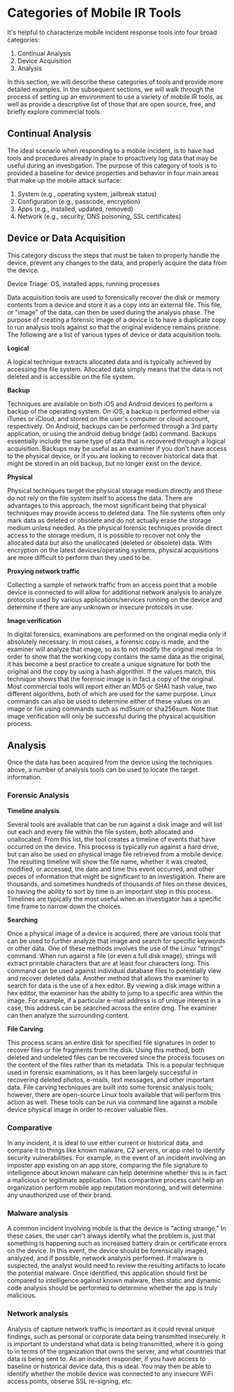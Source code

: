 # Categories of Mobile IR Tools

It's helpful to characterize mobile incident response tools into four broad categories:

1. Continual Analysis
2. Device Acquisition
3. Analysis

In this section, we will describe these categories of tools and provide more detailed examples. In the subsequent sections, we will walk through the process of setting up an environment to use a variety of mobile IR tools, as well as provide a descriptive list of those that are open source, free, and briefly explore commercial tools.

## Continual Analysis
The ideal scenario when responding to a mobile incident, is to have had tools and procedures already in place to proactively log data that may be useful during an investigation. The purpose of this category of tools is to provided a baseline for device properties and behavior in four main areas that make up the mobile attack surface:

  1. System (e.g., operating system, jailbreak status)
  2. Configuration (e.g., passcode, encryption)
  3. Apps (e.g., installed, updated, removed)
  4. Network (e.g., security, DNS poisoning, SSL certificates)

## Device or Data Acquisition
This category discuss the steps that must be taken to properly handle the device, prevent any changes to the data, and properly acquire the data from the device. 

Device Triage: OS, installed apps, running processes

Data acquisition tools are used to forensically recover the disk or memory contents from a device and store it as a copy into an external file. This file, or "image" of the data, can then be used during the analysis phase. The purpose of creating a forensic image of a device is to have a duplicate copy to run analysis tools against so that the original evidence remains pristine. The following are a list of various types of device or data acquisition tools.

**Logical**

A logical technique extracts allocated data and is typically achieved by accessing the file system. Allocated data simply means that the data is not deleted and is accessible on the file system.

**Backup**

Techniques are available on both iOS and Android devices to perform a backup of the operating system. On iOS, a backup is performed either via iTunes or iCloud, and stored on the user's computer or cloud account, respectively. On Android, backups can be performed through a 3rd party application, or using the android debug bridge (adb) command. Backups essentially include the same type of data that is recovered through a logical acquisition. Backups may be useful as an examiner if you don't have access to the physical device, or if you are looking to recover historical data that might be stored in an old backup, but no longer exist on the device.

**Physical**

Physical techniques target the physical storage medium directly and these do not rely on the file system itself to access the data. There are advantages to this approach, the most significant being that physical techniques may provide access to deleted data. The file systems often only mark data as deleted or obsolete and do not actually erase the storage medium unless needed. As the physical forensic techniques provide direct access to the storage medium, it is possible to recover not only the allocated data but also the unallocated (deleted or obsolete) data. With encryption on the latest devices/operating systems, physical acquisitions are more difficult to perform than they used to be.

**Proxying network traffic**

Collecting a sample of network traffic from an access point that a mobile device is connected to will allow for additional network analysis to analyze protocols used by various applications/services running on the device and determine if there are any unknown or insecure protocols in use.

**Image verification**

In digital forensics, examinations are performed on the original media only if absolutely necessary. In most cases, a forensic copy is made, and the examiner will analyze that image, so as to not modify the original media. In order to show that the working copy contains the same data as the original, it has become a best practice to create a unique signature for both the original and the copy by using a hash algorithm. If the values match, this technique shows that the forensic image is in fact a copy of the original. Most commercial tools will report either an MD5 or SHA1 hash value, two different algorithms, both of which are used for the same purpose. Linux commands can also be used to determine either of these values on an image or file using commands such as md5sum or sha256sum. Note that image verification will only be successful during the physical acquisition process.

## Analysis
Once the data has been acquired from the device using the techniques above, a number of analysis tools can be used to locate the target information.

### Forensic Analysis
**Timeline analysis**

Several tools are available that can be run against a disk image and will list out each and every file within the file system, both allocated and unallocated. From this list, the tool creates a timeline of events that have occurred on the device. This process is typically run against a hard drive, but can also be used on physical image file retrieved from a mobile device. The resulting timeline will show the file name, whether it was created, modified, or accessed, the date and time this event occurred, and other pieces of information that might be significant to an investigation. There are thousands, and sometimes hundreds of thousands of files on these devices, so having the ability to sort by time is an important step in this process. Timelines are typically the most useful when an investigator has a specific time frame to narrow down the choices. 

**Searching**

Once a physical image of a device is acquired, there are various tools that can be used to further analyze that image and search for specific keywords or other data. One of these methods involves the use of the Linux “strings” command. When run against a file (or even a full disk image), strings will extract printable characters that are at least four characters long. This command can be used against individual database files to potentially view and recover deleted data. Another method that allows the examiner to search for data is the use of a hex editor. By viewing a disk image within a hex editor, the examiner has the ability to jump to a specific area within the image. For example, if a particular e-mail address is of unique interest in a case, this address can be searched across the entire dmg. The examiner can then analyze the surrounding content.

**File Carving**

This process scans an entire disk for specified file signatures in order to recover files or file fragments from the disk. Using this method, both deleted and undeleted files can be recovered since the process focuses on the content of the files rather than its metadata. This is a popular technique used in forensic examinations, as it has been largely successful in recovering deleted photos, e-mails, text messages, and other important data. File carving techniques are built into some forensic analysis tools; however, there are open-source Linux tools available that will perform this action as well. These tools can be run via command line against a mobile device physical image in order to recover valuable files.

### Comparative
In any incident, it is ideal to use either current or historical data, and compare it to things like known malware, C2 servers, or app intel to identify security vulnerabilities. For example, in the event of an incident involving an imposter app existing on an app store, comparing the file signature to intelligence about known malware can help determine whether this is in fact a malicious or legitimate application. This comparitive process canl help an organization perform mobile app reputation monitoring, and will determine any unauthorized use of their brand.

### Malware analysis
A common incident involving mobile is that the device is "acting strange." In these cases, the user can't always identify what the problem is, just that something is happening such as increased battery drain or certificate errors on the device. In this event, the device should be forensically imaged, analyzed, and if possible, network analysis performed. If malware is suspected, the analyst would need to review the resulting artifacts to locate the potential malware. Once identified, this application should first be compared to intelligence against known malware, then static and dynamic code analysis should be performed to determine whether the app is truly malicious.

### Network analysis
Analysis of capture network traffic is important as it could reveal unique findings, such as personal or corporate data being transmitted insecurely. It is important to understand what data is being transmitted, where it is going to in terms of the organization that owns the server, and what countries that data is being sent to. As an incident responder, if you have access to baseline or historical device data, this is ideal. You may then be able to identify whether the mobile device was connected to any insecure WiFi access points, observe SSL re-signing, etc.
